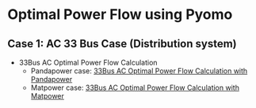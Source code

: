 # Optimal Power Flow using Pyomo

## Case 1: AC 33 Bus Case (Distribution system)
- 33Bus AC Optimal Power Flow Calculation
  - Pandapower case: [33Bus AC Optimal Power Flow Calculation with Pandapower](./Basic/33_Bus_Case_with_Pandapower/OPF_Case_33bw.ipynb)
  - Matpower case: [33Bus AC Optimal Power Flow Calculation with Matpower](./Basic/33_Bus_Case_with_Matpower/OPF_Case_33bw_matpower.ipynb)